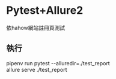 # Pytest+Allure2
依hahow網站註冊頁測試<br>
## 執行<br>
pipenv run pytest --alluredir=./test_report<br>
allure serve ./test_report
